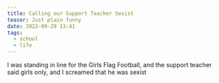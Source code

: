 ```yaml
---
title: Calling our Support Teacher Sexist
teaser: Just plain funny
date: 2022-09-29 13:41
tags:
  - school
  - life
---
```

I was standing in line for the Girls Flag Football, and the support teacher said girls only, and I screamed that he was sexist